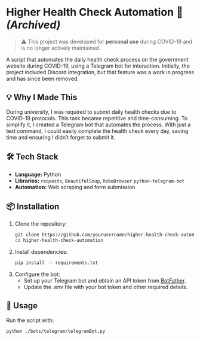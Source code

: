 # **Higher Health Check Automation** 🚀 *(Archived)*  

> ⚠️ This project was developed for **personal use** during COVID-19 and is no longer actively maintained.

A script that automates the daily health check process on the government website during COVID-19, using a Telegram bot for interaction. 
Initially, the project included Discord integration, but that feature was a work in progress and has since been removed.

## 💡 Why I Made This  
During university, I was required to submit daily health checks due to COVID-19 protocols. This task became repetitive and time-consuming. To simplify it, I created a Telegram bot that automates the process. With just a text command, I could easily complete the health check every day, saving time and ensuring I didn’t forget to submit it.

## 🛠️ Tech Stack  
- **Language:** Python  
- **Libraries:** `requests`, `BeautifulSoup`, `RoboBrowser` `python-telegram-bot`  
- **Automation:** Web scraping and form submission  

## 📦 Installation  
1. Clone the repository:  
   ```bash
   git clone https://github.com/yourusername/higher-health-check-automation.git
   cd higher-health-check-automation
   ```  
2. Install dependencies:  
   ```bash
   pip install -r requirements.txt
   ```  
3. Configure the bot:  
   - Set up your Telegram bot and obtain an API token from [BotFather](https://t.me/botfather).  
   - Update the .env file with your bot token and other required details.  

## 🚀 Usage  
Run the script with:  
```bash
python ./bots/telegram/telegramBot.py
``` 
